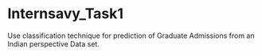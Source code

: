 # Internsavy_Task1
Use classification technique for prediction of Graduate Admissions from an Indian perspective Data set.
